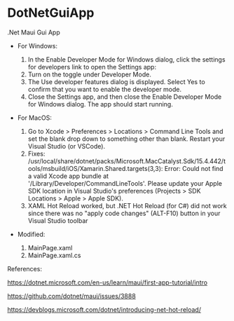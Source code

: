 # DotNetGuiApp
.Net Maui Gui App


- For Windows:
  1. In the Enable Developer Mode for Windows dialog, click the settings for developers link to open the Settings app:
  2. Turn on the toggle under Developer Mode.
  3. The Use developer features dialog is displayed. Select Yes to confirm that you want to enable the developer mode.
  4. Close the Settings app, and then close the Enable Developer Mode for Windows dialog. The app should start running.


- For MacOS:
  1. Go to Xcode > Preferences > Locations > Command Line Tools and set the blank drop down to something other than blank. Restart your Visual Studio (or VSCode).
  2. Fixes: /usr/local/share/dotnet/packs/Microsoft.MacCatalyst.Sdk/15.4.442/tools/msbuild/iOS/Xamarin.Shared.targets(3,3): Error: Could not find a valid Xcode app bundle at '/Library/Developer/CommandLineTools'. Please update your Apple SDK location in Visual Studio's preferences (Projects > SDK Locations > Apple > Apple SDK).
  3.  XAML Hot Reload worked, but .NET Hot Reload (for C#) did not work since there was no "apply code changes" (ALT-F10) button in your Visual Studio toolbar 
  
  
- Modified:
  1. MainPage.xaml
  2. MainPage.xaml.cs

  
References:

https://dotnet.microsoft.com/en-us/learn/maui/first-app-tutorial/intro

https://github.com/dotnet/maui/issues/3888

https://devblogs.microsoft.com/dotnet/introducing-net-hot-reload/

